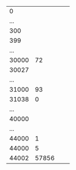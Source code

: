 |       |       |     |     |
| ----- | ----- | --- | --- |
| 0     |       |     |     |
| ...   |       |     |     |
| 300   |       |     |     |
| 399   |       |     |     |
| ...   |       |     |     |
| 30000 | 72    |     |     |
| 30027 |       |     |     |
| ...   |       |     |     |
| 31000 | 93    |     |     |
| 31038 | 0     |     |     |
| ...   |       |     |     |
| 40000 |       |     |     |
| ...   |       |     |     |
| 44000 | 1     |     |     |
| 44000 | 5     |     |     |
| 44002 | 57856 |     |     |
